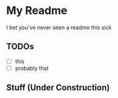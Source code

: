 # My Readme

I bet you've never seen a readme this sick

## TODOs

- [ ] this
- [ ] probably that

## Stuff (Under Construction)
